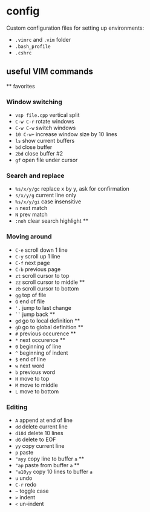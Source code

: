 # config

Custom configuration files for setting up environments:
* `.vimrc` and `.vim` folder
* `.bash_profile`
* `.cshrc`


## useful VIM commands
** favorites

### Window switching
* `vsp file.cpp` vertical split
* `C-w C-r` rotate windows
* `C-w C-w` switch windows
* `10 C-w+` increase window size by 10 lines
* `ls` show current buffers
* `bd` close buffer
* `2bd` close buffer #2
* `gf` open file under cursor

### Search and replace
* `%s/x/y/gc` replace x by y, ask for confirmation
* `s/x/y/g` current line only
* `%s/x/y/gi` case insensitive
* `n` next match
* `N` prev match
* `:noh` clear search highlight **

### Moving around
* `C-e` scroll down 1 line
* `C-y` scroll up 1 line
* `C-f` next page
* `C-b` previous page
* `zt` scroll cursor to top
* `zz` scroll cursor to middle **
* `zb` scroll cursor to bottom
* `gg` top of file
* `G` end of file
* `'.` jump to last change
* ``` `` ``` jump back **
* `gd` go to local definition **
* `gD` go to global definition **
* `#` previous occurence **
* `*` next occurence **
* `0` beginning of line
* `^` beginning of indent
* `$` end of line
* `w` next word
* `b` previous word
* `H` move to top
* `M` move to middle
* `L` move to bottom

### Editing
* `A` append at end of line
* `dd` delete current line
* `d10d` delete 10 lines
* `dG` delete to EOF
* `yy` copy current line
* `p` paste
* `"ayy` copy line to buffer `a` **
* `"ap` paste from buffer `a` **
* `"a10yy` copy 10 lines to buffer `a`
* `u` undo
* `C-r` redo
* `~` toggle case
* `>` indent
* `<` un-indent
